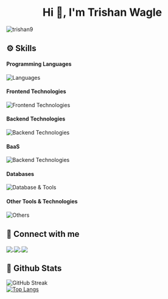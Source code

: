 <h1 align="center">Hi 👋, I'm Trishan Wagle</h1>

<p align="left"> <img src="https://komarev.com/ghpvc/?username=trishan9&label=Profile%20views&color=db0606&style=flat" alt="trishan9" /> </p>

## ⚙️ Skills

#### Programming Languages
![Languages](https://skillicons.dev/icons?i=js,ts,python)

#### Frontend Technologies
![Frontend Technologies](https://skillicons.dev/icons?i=react,next,tailwind,scss,mui,bootstrap,styledcomponents,emotion,html,css)

#### Backend Technologies
![Backend Technologies](https://skillicons.dev/icons?i=nodejs,express,next,graphql,django,fastapi)

#### BaaS
![Backend Technologies](https://skillicons.dev/icons?i=firebase,supabase,appwrite)

#### Databases
![Database & Tools](https://skillicons.dev/icons?i=postgres,mysql,mongodb,prisma,sequelize,redis)

#### Other Tools & Technologies
![Others](https://skillicons.dev/icons?i=figma,postman,vite,webpack,babel,bash,aws,docker,git,markdown,netlify,vercel,linux)

## 🔗 Connect with me

<p align="left">
    <a href="https://www.linkedin.com/in/trishan9" target="_blank">
      <img align="center" src="https://skillicons.dev/icons?i=linkedin"/>
    </a>
    <a href="https://twitter.com/trishan999" target="_blank">
      <img align="center" src="https://skillicons.dev/icons?i=twitter"/>
    </a>
    <a href="https://stackoverflow.com/users/22464946/" target="_blank">
      <img align="center" src="https://skillicons.dev/icons?i=stackoverflow"/>
    </a>
</p>

## 📑 Github Stats
![GitHub Streak](https://streak-stats.demolab.com?user=trishan9&theme=tokyonight)
<br />
[![Top Langs](https://github-readme-stats.vercel.app/api/top-langs/?username=trishan9&hide=shell,html,css,c&layout=donut-vertical&theme=tokyonight)](https://github.com/trishan9/github-readme-stats)

